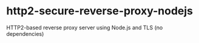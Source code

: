 # http2-secure-reverse-proxy-nodejs
HTTP2-based reverse proxy server using Node.js and TLS (no dependencies)
